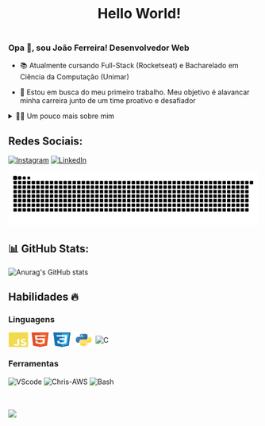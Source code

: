 <div id="user-content-toc">
  <ul align="center">
    <summary><h1 style="display: inline-block">Hello World!</h1></summary>
</div>

<p>
  <h3>Opa 👋, sou João Ferreira! Desenvolvedor Web</h3>

  - 📚 Atualmente cursando Full-Stack (Rocketseat) e Bacharelado em Ciência da Computação (Unimar)

  - 🔭 Estou em busca do meu primeiro trabalho. Meu objetivo é alavancar minha carreira junto de um time proativo e desafiador
</p>

<details>
  <summary>👨‍💻 Um pouco mais sobre mim</summary>

  - 💬 Eu tenho 18 anos, no momento morando em Marília-SP. Possuo experiência como Freelancer Frontend e minha especialidade inclui Javascript, HTML e CSS.
  - ⚡ Gosto de viagens, música, esportes, cinema e gastronomia. Me considero participativo, crítico e bem humorado, por isso, trabalhar em grupo pra mim é sempre bacana.
</details>

## Redes Sociais:
[![Instagram](https://img.shields.io/badge/Instagram-E4405F?style=for-the-badge&logo=instagram&logoColor=white)](https://www.instagram.com/pedrotitu/)
[![LinkedIn](https://img.shields.io/badge/LinkedIn-0077B5?style=for-the-badge&logo=linkedin&logoColor=white)](https://www.linkedin.com/in/joaoferreira26/)

    
<div align="center">
  
  ![Snake animation](https://github.com/lcoalves/lcoalves/blob/master/github-contribution-grid-snake.svg)
</div>




## 📊 GitHub Stats:

![Anurag's GitHub stats](https://github-readme-stats.vercel.app/api?username=pedrotitu&show_icons=true&theme=dark)

## Habilidades 🔥

  <div style="flex-basis: 48%;">
    <h3>Linguagens</h3>
    <img align="center" alt="Js" height="30" width="40" src="https://raw.githubusercontent.com/devicons/devicon/master/icons/javascript/javascript-plain.svg">
    <img align="center" alt="HTML" height="30" width="40" src="https://raw.githubusercontent.com/devicons/devicon/master/icons/html5/html5-original.svg">
    <img align="center" alt="CSS" height="30" width="40" src="https://raw.githubusercontent.com/devicons/devicon/master/icons/css3/css3-original.svg">
    <img align="center" alt="Python" height="30" width="40" src="https://raw.githubusercontent.com/devicons/devicon/master/icons/python/python-original.svg">
    <img align="center" alt="C" height="30" width="40" src="https://cdn.jsdelivr.net/gh/devicons/devicon/icons/c/c-original.svg">
  </div>

  <div style="flex-basis: 48%;">
    <h3>Ferramentas</h3>
    <img align="center" alt="VScode" height="30" width="40" src="https://cdn.jsdelivr.net/gh/devicons/devicon/icons/vscode/vscode-original.svg">
    <img align="center" alt="Chris-AWS" height="30" width="40" src="https://cdn.jsdelivr.net/gh/devicons/devicon/icons/git/git-original.svg">
    <img align="center" alt="Bash" height="30" width="40" src="https://cdn.jsdelivr.net/gh/devicons/devicon/icons/bash/bash-original.svg">
  </div>

  <br>
  <br>
  
  [![](https://visitcount.itsvg.in/api?id=pedrotitud&icon=0&color=0)](https://visitcount.itsvg.in)


